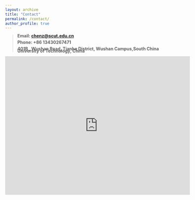 ```yaml
---
layout: archive
title: "Contact"
permalink: /contact/
author_profile: true
---
```


> <p><b style="line-height:50%"> Email: <a href="mailto:chenz@scut.edu.cn">chenz@scut.edu.cn</a> </b> </p> 
><p><b style="line-height:50%"> Phone: +86 13430267471</b></p>
><p><b width="50%" style="line-height:50%">401B , Wushan Road, Tianhe District, Wushan Campus,South China University of Technology, China </b> </p>
<!-- <p><b width="50%" style="line-height:50%"> 401B , Electronics Building, Wushan Campus,South China University of Technology, China </b> </p>
><p><b width="50%" style="line-height:50%"> 381 Wushan Road, Tianhe District, Guangzhou, Guangdong, 510641, China.  </b> </p>
-->


<iframe src="https://www.google.com/maps/embed?pb=!1m18!1m12!1m3!1d1842.6574589092247!2d113.94014988806359!3d22.529872998800837!2m3!1f0!2f0!3f0!3m2!1i1024!2i768!4f13.1!3m3!1m2!1s0x3403ee10b0ed7b1d%3A0x491ba4c0b14b1f50!2z5rex5Zyz5aSn5a2m5Y2X5qCh5Yy65a2m55Sf5pyN5Yqh5Lit5b-D!5e0!3m2!1szh-CN!2s!4v1628698160633!5m2!1szh-CN!2s" width="600" height="450" style="border:0;" allowfullscreen="" loading="lazy"></iframe>

<!--
<div>
     <iframe width="500" height="400" frameborder="0" src="https://www.bing.com/maps/embed?h=400&w=500&cp=mrn3gctgtyh6&lvl=16&typ=d&sty=r&src=SHELL&FORM=MBEDV8" scrolling="no">
     </iframe>
     <div style="white-space: nowrap; text-align: center; width: 500px; padding: 6px 0;">
        <a id="largeMapLink" target="_blank" href="https://www.bing.com/maps?cp=mrn3gctgtyh6&amp;sty=r&amp;lvl=16&amp;FORM=MBEDLD">查看放大的地图</a> &nbsp; | &nbsp;
        <a id="dirMapLink" target="_blank" href="https://www.bing.com/maps/directions?cp=mrn3gctgtyh6&amp;sty=r&amp;lvl=16&amp;rtp=~pos.mrn3gc_tgtyh6____&amp;FORM=MBEDLD">获取路线</a>
    </div>
</div>
-->
<!--
<div>
     <iframe width="500" height="400" frameborder="0" src="https://www.bing.com/maps/embed?h=400&w=500&cp=mrn3gctgtyh6&lvl=16&typ=d&sty=r&src=SHELL&FORM=MBEDV8" scrolling="no">
     </iframe>
     
</div>
-->
